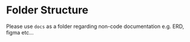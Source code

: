 # Folder Structure

Please use `docs` as a folder regarding non-code documentation e.g. ERD, figma etc...